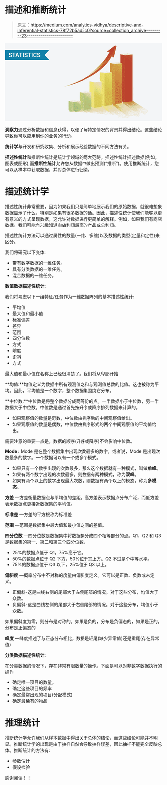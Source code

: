 # 描述和推断统计

> 原文：<https://medium.com/analytics-vidhya/descriptive-and-inferential-statistics-78f72b5ad5c0?source=collection_archive---------23----------------------->

![](img/638cd0de96c99a615abeb9df971e8327.png)

**洞察力**通过分析数据和信息获得，以便了解特定情况的背景并得出结论。这些结论导致你可以应用到你的业务的行动。

**统计学**与开发和研究收集、分析和展示经验数据的不同方法有关。

**描述性统计**和推断性统计是统计学领域的两大范畴。描述性统计描述数据(例如，图表或图形),而**推断性统计**允许您从数据中做出预测(“推断”)。使用推断统计，您可以从样本中获取数据，并对总体进行归纳。

# 描述统计学

描述性统计非常重要，因为如果我们只是简单地展示我们的原始数据，就很难想象数据显示了什么，特别是如果有很多数据的话。因此，描述性统计使我们能够以更有意义的方式呈现数据，这允许对数据进行更简单的解释。例如，如果我们有商店数据，我们可能有兴趣知道商店利润最高的产品或总利润。

描述性统计方法可以通过属性的数量(一维、多维)以及数据的类型(定量和定性)来区分。

我们将研究以下变体:

*   带有数字数据的一维任务。
*   具有分类数据的一维任务。
*   混合数据的一维任务。

**数值数据描述性统计:**

我们将考虑以下一组特征/任务作为一维数据阵列的基本描述性统计:

*   平均值
*   最大值和最小值
*   标准偏差
*   差异
*   范围
*   四分位数
*   方式
*   峭度
*   歪斜
*   方式

最大值和最小值在名称上已经很清楚了。我们将从卑鄙开始

**均值:**均值定义为数据中所有观测值之和与观测值总数的比值。这也被称为平均。因此，平均值是一个数字，整个数据集围绕它分布。

**中位数:**中位数是将整个数据分成两等份的点。一半数据小于中位数，另一半数据大于中位数。中位数是通过首先按升序或降序排列数据来计算的。

*   如果观察值的数量是奇数，中位数由排序后的中间观察值给出。
*   如果观察值的数量是偶数，中位数由排序形式的两个中间观察值的平均值给出。

需要注意的重要一点是，数据的顺序(升序或降序)不会影响中位数。

**Mode :** Mode 是在整个数据集中出现次数最多的数字，或者说，Mode 是出现次数最多的数字。一个数据可以有一个或多个模式。

*   如果只有一个数字出现的次数最多，那么这个数据就有一种模式，叫做**单峰**。
*   如果有两个数字出现的次数最多，则数据有两种模式，称为**双峰**。
*   如果有两个以上的数字出现最大次数，则数据有两个以上的模态，称为**多模态**。

**方差** —方差衡量数据点与平均值的差距。高方差表示数据点分布广泛，而低方差表示数据点更接近数据集的平均值。

**标准差** —方差的平方根称为标准差

**范围** —范围是数据集中最大值和最小值之间的差值。

**四分位数** —四分位数是数据集中将数据集分成四个相等部分的点。Q1、Q2 和 Q3 是数据集的第一、第二和第三个四分位数。

*   25%的数据点低于 Q1，75%高于它。
*   50%的数据点位于 Q2 下方，50%位于其上方。Q2 不过是个中等水平。
*   75%的数据点位于 Q3 以下，25%位于 Q3 以上。

**偏斜度** —概率分布中不对称的度量由偏斜度定义。它可以是正数、负数或未定义。

*   正偏斜-这是曲线右侧的尾部大于左侧尾部的情况。对于这些分布，均值大于众数。
*   负偏斜-这是曲线左侧的尾部大于右侧尾部的情况。对于这些分布，均值小于众数。

如果偏斜度为零，则分布是对称的。如果是负的，分布是负偏态的，如果是正的，分布是正偏态的

**峰度** —峰度描述了与正态分布相比，数据是轻尾(缺少异常值)还是重尾(存在异常值)

**分类数据描述性统计:**

在分类数据的情况下，存在非常有限数量的操作。下面是可以对非数字数据执行的操作

*   确定唯一项目的数量。
*   确定这些项目的频率
*   确定最常出现的项目(分配模式)
*   确定最稀有的物品

# 推理**统计**

推断统计学允许我们从样本数据中得出关于总体的结论，而这些结论可能并不明显。推断统计学的出现是由于抽样自然会导致抽样误差，因此抽样不能完全反映总体。推断统计的方法有:

*   参数估计
*   假设检验

感谢阅读！！